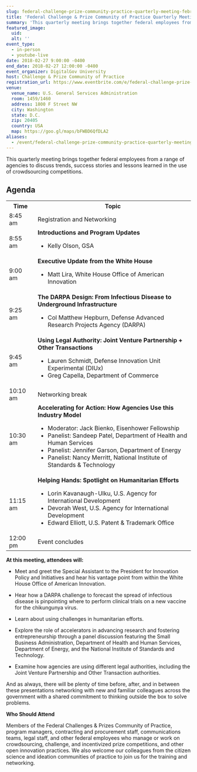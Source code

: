 ```yaml
---
slug: federal-challenge-prize-community-practice-quarterly-meeting-february-2018
title: 'Federal Challenge & Prize Community of Practice Quarterly Meeting'
summary: 'This quarterly meeting brings together federal employees from a range of agencies to discuss trends, success stories and lessons learned in the use of crowdsourcing competitions&#46;'
featured_image:
  uid:
  alt: ''
event_type:
  - in-person
  - youtube-live
date: 2018-02-27 9:00:00 -0400
end_date: 2018-02-27 12:00:00 -0400
event_organizer: DigitalGov University
host: Challenge & Prize Community of Practice
registration_url: https://www.eventbrite.com/e/federal-challenge-prize-community-of-practice-quarterly-meeting-registration-41463270759
venue:
  venue_name: U.S. General Services Administration
  room: 1459/1460
  address: 1800 F Street NW
  city: Washington
  state: D.C.
  zip: 20405
  country: USA
  map: https://goo.gl/maps/bFWBD6QfDLA2
aliases:
  - /event/federal-challenge-prize-community-practice-quarterly-meeting-february-2018/
---
```


This quarterly meeting brings together federal employees from a range of agencies to discuss trends, success stories and lessons learned in the use of crowdsourcing competitions.

## Agenda

<table>
  <tr>
    <th>Time</th>
    <th>Topic</th>
  </tr>
  <tr>
    <td>8:45 am</td>
    <td>Registration and Networking</td>
  </tr>
  <tr>
    <td>8:55 am</td>
    <td><strong>Introductions and Program Updates</strong><ul><li>Kelly Olson, GSA</li></ul></td>
  </tr>
   <tr>
    <td>9:00 am</td>
    <td><strong>Executive Update from the White House</strong><ul><li>Matt Lira, White House Office of American Innovation </li></ul></td>
  </tr>
  <tr>
    <td>9:25 am</td>
    <td><strong>The DARPA Design: From Infectious Disease to Underground Infrastructure</strong><ul><li>Col Matthew Hepburn, Defense Advanced Research Projects Agency (DARPA)</li></ul></td>
  </tr>
  <tr>
    <td>9:45 am</td>
    <td><strong>Using Legal Authority: Joint Venture Partnership + Other Transactions</strong><ul><li>Lauren Schmidt, Defense Innovation Unit Experimental (DIUx)</li><li>Greg Capella, Department of Commerce </li></ul></td>
  </tr>
  <tr>
    <td>10:10 am</td>
    <td>Networking break</td>
  </tr>
  <tr>
    <td>10:30 am</td>
    <td><strong>Accelerating for Action: How Agencies Use this Industry Model</strong><ul><li>Moderator: Jack Bienko, Eisenhower Fellowship</li><li> Panelist: Sandeep Patel, Department of Health and Human Services</li><li>Panelist: Jennifer Garson, Department of Energy</li><li>Panelist: Nancy Merritt, National Institute of Standards & Technology </li> </ul></td>
  </tr>
  <tr>
    <td>11:15 am</td>
    <td><strong>Helping Hands: Spotlight on Humanitarian Efforts</strong><ul><li>Lorin Kavanaugh-Ulku, U.S. Agency for International Development</li><li>Devorah West, U.S. Agency for International Development</li><li>Edward Elliott,  U.S. Patent & Trademark Office</li></ul></td>
  </tr>
  <tr>
    <td>12:00 pm</td>
    <td>Event concludes</td>
  </tr>
</table>

**At this meeting, attendees will:**

- Meet and greet the Special Assistant to the President for Innovation Policy and Initiatives and hear his vantage point from within the White House Office of American Innovation.

- Hear how a DARPA challenge to forecast the spread of infectious disease is pinpointing where to perform clinical trials on a new vaccine for the chikungunya virus.

- Learn about using challenges in humanitarian efforts.

- Explore the role of accelerators in advancing research and fostering entrepreneurship through a panel discussion featuring the Small Business Administration, Department of Health and Human Services, Department of Energy, and the National Institute of Standards and Technology.

- Examine how agencies are using different legal authorities, including the Joint Venture Partnership and Other Transaction authorities.

And as always, there will be plenty of time before, after, and in between these presentations networking with new and familiar colleagues across the government with a shared commitment to thinking outside the box to solve problems.

**Who Should Attend**

Members of the Federal Challenges & Prizes Community of Practice, program managers, contracting and procurement staff, communications teams, legal staff, and other federal employees who manage or work on crowdsourcing, challenge, and incentivized prize competitions, and other open innovation practices. We also welcome our colleagues from the citizen science and ideation communities of practice to join us for the training and networking.
